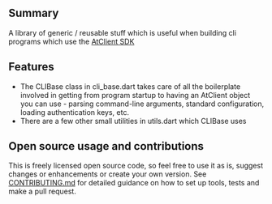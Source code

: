 ## Summary

A library of generic / reusable stuff which is useful when building cli programs
which use the [AtClient SDK](https://pub.dev/packages/at_client)

## Features

- The CLIBase class in cli_base.dart takes care of all the boilerplate
  involved in getting from program startup to having an AtClient object you can
  use - parsing command-line arguments, standard configuration, loading
  authentication keys, etc.
- There are a few other small utilities in utils.dart which CLIBase uses

## Open source usage and contributions

This is freely licensed open source code, so feel free to use it as is, suggest
changes or enhancements or create your own version.
See [CONTRIBUTING.md](../../CONTRIBUTING.md) for
detailed guidance on how to set up tools, tests and make a pull request.